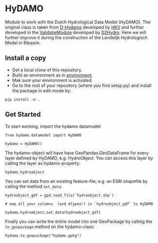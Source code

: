 # HyDAMO
Module to work with the Dutch Hydrological Data Model (HyDAMO). The original class is taken from [D-Hydamo](https://github.com/Deltares/HYDROLIB/tree/main/hydrolib/dhydamo) developed by [HKV](https://www.hkv.nl/) and further developed in the [ValidatieModule](https://github.com/HetWaterschapshuis/HyDAMOValidatieModule) developed by [D2Hydro](https://d2hydro.nl/). Here we will further improve it during the construction of the Landelijk Hydrologisch Model in Ribasim.

## Install a copy
- Get a local clone of this repository.
- Build an environment as in [environment](./environment.yml).
- Mak sure your environment is activated
- Go to the root of your repository (where you find setup.py) and install the package in edit-mode by:

```
pip install -e .
```

## Get Started
To start working, import the hydamo datamodel:
```
from hydamo.datamodel import HyDAMO

hydamo = HyDAMO()
```

The hydamo-object will have have GeoPandas.GeoDataFrame for every layer defined by HyDAMO, e.g. HydroObject. You can access this layer by calling the layer as hydamo-property:

```
hydamo.hydroobject
```

You can set data from an existing feature-file, e.g. an ESRI shapefile by calling the method `set_data`:

```
hydroobject_gdf = gpd.read_file(`hydroobject.shp`)

# map all your columns  (and dtypes!) in `hydroobject_gdf` to HyDAMO

hydamo.hydroobject.set_data(hydroobject_gdf)
```

Finally you can write the entire model into one GeoPackage by calling the `to_geopackage` method on the hydamo-class:

```
hydamo.to_geopackage("hydamo.gpkg")
```